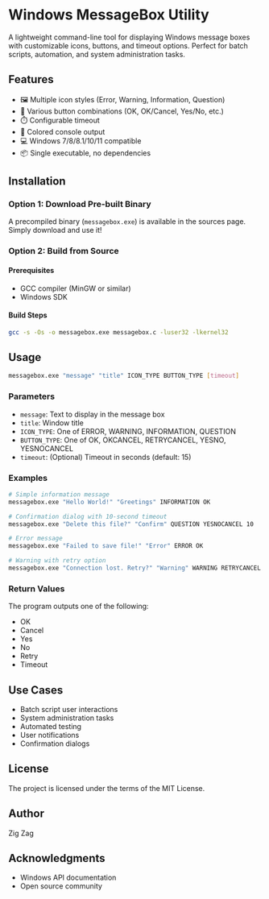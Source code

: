 # Windows MessageBox Utility

A lightweight command-line tool for displaying Windows message boxes with customizable icons, buttons, and timeout options. Perfect for batch scripts, automation, and system administration tasks.

## Features

- 🖼️ Multiple icon styles (Error, Warning, Information, Question)
- 🔘 Various button combinations (OK, OK/Cancel, Yes/No, etc.)
- ⏱️ Configurable timeout
- 🎨 Colored console output
- 💻 Windows 7/8/8.1/10/11 compatible
- 📦 Single executable, no dependencies

## Installation

### Option 1: Download Pre-built Binary
A precompiled binary (`messagebox.exe`) is available in the sources page. Simply download and use it!

### Option 2: Build from Source

#### Prerequisites
- GCC compiler (MinGW or similar)
- Windows SDK

#### Build Steps
```bash
gcc -s -Os -o messagebox.exe messagebox.c -luser32 -lkernel32
```

## Usage

```bash
messagebox.exe "message" "title" ICON_TYPE BUTTON_TYPE [timeout]
```

### Parameters
- `message`: Text to display in the message box
- `title`: Window title
- `ICON_TYPE`: One of ERROR, WARNING, INFORMATION, QUESTION
- `BUTTON_TYPE`: One of OK, OKCANCEL, RETRYCANCEL, YESNO, YESNOCANCEL
- `timeout`: (Optional) Timeout in seconds (default: 15)

### Examples

```bash
# Simple information message
messagebox.exe "Hello World!" "Greetings" INFORMATION OK

# Confirmation dialog with 10-second timeout
messagebox.exe "Delete this file?" "Confirm" QUESTION YESNOCANCEL 10

# Error message
messagebox.exe "Failed to save file!" "Error" ERROR OK

# Warning with retry option
messagebox.exe "Connection lost. Retry?" "Warning" WARNING RETRYCANCEL
```

### Return Values
The program outputs one of the following:
- OK
- Cancel
- Yes
- No
- Retry
- Timeout

## Use Cases

- Batch script user interactions
- System administration tasks
- Automated testing
- User notifications
- Confirmation dialogs

## License

The project is licensed under the terms of the MIT License.

## Author

Zig Zag

## Acknowledgments

- Windows API documentation
- Open source community
